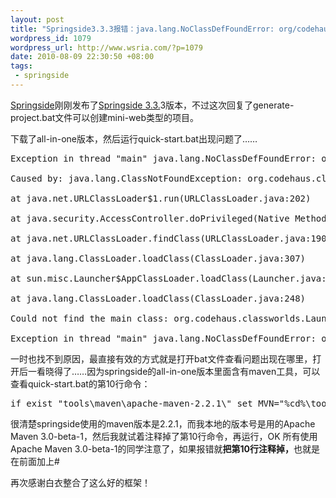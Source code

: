```yaml
--- 
layout: post
title: "Springside3.3.3报错：java.lang.NoClassDefFoundError: org/codehaus/classworlds/Launcher解决办法"
wordpress_id: 1079
wordpress_url: http://www.wsria.com/?p=1079
date: 2010-08-09 22:30:50 +08:00
tags: 
 - springside
---
```

<a title="Springside官网" href="http://www.springside.org.cn/" target="_blank">Springside</a>刚刚发布了<a title="Springside 3.3.3" href="http://www.springside.org.cn/index.php/1/action_viewspace_itemid_25.html" target="_blank">Springside 3.3.</a>3版本，不过这次回复了generate-project.bat文件可以创建mini-web类型的项目。

下载了all-in-one版本，然后运行quick-start.bat出现问题了……
<pre>
<div id="_mcePaste">Exception in thread "main" java.lang.NoClassDefFoundError: org/codehaus/classworlds/Launcher</div>
<div id="_mcePaste">Caused by: java.lang.ClassNotFoundException: org.codehaus.classworlds.Launcher</div>
<div id="_mcePaste">at java.net.URLClassLoader$1.run(URLClassLoader.java:202)</div>
<div id="_mcePaste">at java.security.AccessController.doPrivileged(Native Method)</div>
<div id="_mcePaste">at java.net.URLClassLoader.findClass(URLClassLoader.java:190)</div>
<div id="_mcePaste">at java.lang.ClassLoader.loadClass(ClassLoader.java:307)</div>
<div id="_mcePaste">at sun.misc.Launcher$AppClassLoader.loadClass(Launcher.java:301)</div>
<div id="_mcePaste">at java.lang.ClassLoader.loadClass(ClassLoader.java:248)</div>
<div id="_mcePaste">Could not find the main class: org.codehaus.classworlds.Launcher. ?Program will exit.</div>
Exception in thread "main" java.lang.NoClassDefFoundError: org/codehaus/classworlds/LauncherCaused by: java.lang.ClassNotFoundException: org.codehaus.classworlds.Launcher?? ? ? ?at java.net.URLClassLoader$1.run(URLClassLoader.java:202)?? ? ? ?at java.security.AccessController.doPrivileged(Native Method)?? ? ? ?at java.net.URLClassLoader.findClass(URLClassLoader.java:190)?? ? ? ?at java.lang.ClassLoader.loadClass(ClassLoader.java:307)?? ? ? ?at sun.misc.Launcher$AppClassLoader.loadClass(Launcher.java:301)?? ? ? ?at java.lang.ClassLoader.loadClass(ClassLoader.java:248)Could not find the main class: org.codehaus.classworlds.Launcher. ?Program will exit.</pre>
一时也找不到原因，最直接有效的方式就是打开bat文件查看问题出现在哪里，打开后一看晓得了……因为springside的all-in-one版本里面含有maven工具，可以查看quick-start.bat的第10行命令：
<pre>if exist "tools\maven\apache-maven-2.2.1\" set MVN="%cd%\tools\maven\apache-maven-2.2.1\bin\mvn.bat"</pre>
很清楚springside使用的maven版本是2.2.1，而我本地的版本号是用的Apache Maven 3.0-beta-1，然后我就试着注释掉了第10行命令，再运行，OK
所有使用Apache Maven 3.0-beta-1的同学注意了，如果报错就<strong>把第10行注释掉，</strong>也就是在前面加上#

再次感谢白衣整合了这么好的框架！
